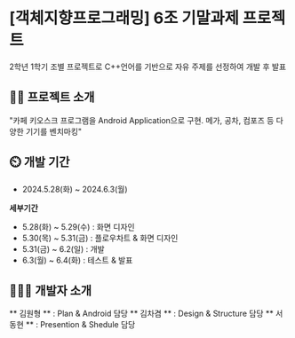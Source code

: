 # [객체지향프로그래밍] 6조 기말과제 프로젝트
2학년 1학기 조별 프로젝트로 C++언어를 기반으로 자유 주제를 선정하여 개발 후 발표
## 👨‍🏫 프로젝트 소개
"카페 키오스크 프로그램을 Android Application으로 구현. 메가, 공차, 컴포즈 등 다양한 기기를 벤치마킹"

## ⏲️ 개발 기간
- 2024.5.28(화) ~ 2024.6.3(월)
  
**세부기간**
  - 5.28(화) ~ 5.29(수) : 화면 디자인
  - 5.30(목) ~ 5.31(금) : 플로우차트 & 화면 디자인
  - 5.31(금) ~ 6.2(일) : 개발
  - 6.3(월) ~ 6.4(화) : 테스트 & 발표

## 🧑‍🤝‍🧑 개발자 소개
** 김원형 ** : Plan & Android 담당
** 김차겸 ** : Design & Structure 담당
** 서동현 ** : Presention & Shedule 담당
